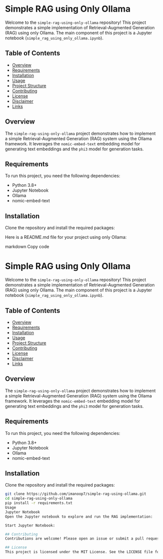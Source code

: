 
# Simple RAG using Only Ollama

Welcome to the `simple-rag-using-only-ollama` repository! This project demonstrates a simple implementation of Retrieval-Augmented Generation (RAG) using only Ollama. The main component of this project is a Jupyter notebook (`simple_rag_using_only_ollama.ipynb`).

## Table of Contents

- [Overview](#overview)
- [Requirements](#requirements)
- [Installation](#installation)
- [Usage](#usage)
- [Project Structure](#project-structure)
- [Contributing](#contributing)
- [License](#license)
- [Disclaimer](#disclaimer)
- [Links](#links)

## Overview

The `simple-rag-using-only-ollama` project demonstrates how to implement a simple Retrieval-Augmented Generation (RAG) system using the Ollama framework. It leverages the `nomic-embed-text` embedding model for generating text embeddings and the `phi3` model for generation tasks.

## Requirements

To run this project, you need the following dependencies:

- Python 3.8+
- Jupyter Notebook
- Ollama
- nomic-embed-text

## Installation

Clone the repository and install the required packages:

Here is a README.md file for your project using only Ollama:

markdown
Copy code
# Simple RAG using Only Ollama

Welcome to the `simple-rag-using-only-ollama` repository! This project demonstrates a simple implementation of Retrieval-Augmented Generation (RAG) using only Ollama. The main component of this project is a Jupyter notebook (`simple_rag_using_only_ollama.ipynb`).

## Table of Contents

- [Overview](#overview)
- [Requirements](#requirements)
- [Installation](#installation)
- [Usage](#usage)
- [Project Structure](#project-structure)
- [Contributing](#contributing)
- [License](#license)
- [Disclaimer](#disclaimer)
- [Links](#links)

## Overview

The `simple-rag-using-only-ollama` project demonstrates how to implement a simple Retrieval-Augmented Generation (RAG) system using the Ollama framework. It leverages the `nomic-embed-text` embedding model for generating text embeddings and the `phi3` model for generation tasks.

## Requirements

To run this project, you need the following dependencies:

- Python 3.8+
- Jupyter Notebook
- Ollama
- nomic-embed-text

## Installation

Clone the repository and install the required packages:

```bash
git clone https://github.com/imanoop7/simple-rag-using-ollama.git
cd simple-rag-using-only-ollama
pip install -r requirements.txt
Usage
Jupyter Notebook
Open the Jupyter notebook to explore and run the RAG implementation:

Start Jupyter Notebook:

## Contributing
Contributions are welcome! Please open an issue or submit a pull request for any improvements, bug fixes, or suggestions.

## License
This project is licensed under the MIT License. See the LICENSE file for details.
